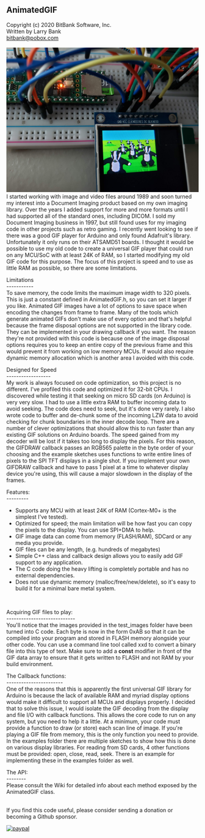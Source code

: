 AnimatedGIF<br>
-----------------------------------
Copyright (c) 2020 BitBank Software, Inc.<br>
Written by Larry Bank<br>
bitbank@pobox.com<br>
<br>
![AnimatedGIF](/demo.jpg?raw=true "AnimatedGIF")
<br>
I started working with image and video files around 1989 and soon turned my interest into a Document Imaging product based on my own imaging library. Over the years I added support for more and more formats until I had supported all of the standard ones, including DICOM. I sold my Document Imaging business in 1997, but still found uses for my imaging code in other projects such as retro gaming. I recently went looking to see if there was a good GIF player for Arduino and only found Adafruit's library. Unfortunately it only runs on their ATSAMD51 boards. I thought it would be possible to use my old code to create a universal GIF player that could run on any MCU/SoC with at least 24K of RAM, so I started modifying my old GIF code for this purpose. The focus of this project is speed and to use as little RAM as possible, so there are some limitations.<br>

Limitations<br>
-----------<br>
To save memory, the code limits the maximum image width to 320 pixels. This is just a constant defined in AnimatedGIF.h, so you can set it larger if you like. Animated GIF images have a lot of options to save space when encoding the changes from frame to frame. Many of the tools which generate animated GIFs don't make use of every option and that's helpful because the frame disposal options are not supported in the library code. They can be implemented in your drawing callback if you want. The reason they're not provided with this code is because one of the image disposal options requires you to keep an entire copy of the previous frame and this would prevent it from working on low memory MCUs. If would also require dynamic memory allocation which is another area I avoided with this code.<br>

Designed for Speed<br>
------------------<br>
My work is always focused on code optimization, so this project is no different. I've profiled this code and optimized it for 32-bit CPUs. I discovered while testing it that seeking on micro SD cards (on Arduino) is very very slow. I had to use a little extra RAM to buffer incoming data to avoid seeking. The code does need to seek, but it's done very rarely. I also wrote code to buffer and de-chunk some of the incoming LZW data to avoid checking for chunk boundaries in the inner decode loop. There are a number of clever optimizations that should allow this to run faster than any existing GIF solutions on Arduino boards. The speed gained from my decoder will be lost if it takes too long to display the pixels. For this reason, the GIFDRAW callback passes an RGB565 palette in the byte order of your choosing and the example sketches uses functions to write entire lines of pixels to the SPI TFT displays in a single shot. If you implement your own GIFDRAW callback and have to pass 1 pixel at a time to whatever display device you're using, this will cause a major slowdown in the display of the frames.<br>

Features:<br>
---------<br>
- Supports any MCU with at least 24K of RAM (Cortex-M0+ is the simplest I've tested).<br>
- Optimized for speed; the main limitation will be how fast you can copy the pixels to the display. You can use SPI+DMA to help.<br>
- GIF image data can come from memory (FLASH/RAM), SDCard or any media you provide.<br>
- GIF files can be any length, (e.g. hundreds of megabytes)
- Simple C++ class and callback design allows you to easily add GIF support to any application.<br>
- The C code doing the heavy lifting is completely portable and has no external dependencies.<br>
- Does not use dynamic memory (malloc/free/new/delete), so it's easy to build it for a minimal bare metal system.<br>
<br>

Acquiring GIF files to play:<br>
----------------------------<br>
You'll notice that the images provided in the test_images folder have been turned into C code. Each byte is now in the form 0xAB so that it can be compiled into your program and stored in FLASH memory alongside your other code. You can use a command line tool called xxd to convert a binary file into this type of text. Make sure to add a **const** modifier in front of the GIF data array to ensure that it gets written to FLASH and not RAM by your build environment.<br>

The Callback functions:<br>
-----------------------<br>
One of the reasons that this is apparently the first universal GIF library for Arduino is because the lack of available RAM and myriad display options would make it difficult to support all MCUs and displays properly. I decided that to solve this issue, I would isolate the GIF decoding from the display and file I/O with callback functions. This allows the core code to run on any system, but you need to help it a little. At a minimum, your code must provide a function to draw (or store) each scan line of image. If you're playing a GIF file from memory, this is the only function you need to provide. In the examples folder there are multiple sketches to show how this is done on various display libraries. For reading from SD cards, 4 other functions must be provided: open, close, read, seek. There is an example for implementing these in the examples folder as well.<br>

The API:<br>
--------<br>
Please consult the Wiki for detailed info about each method exposed by the AnimatedGIF class.<br>
<br>

If you find this code useful, please consider sending a donation or becoming a Github sponsor.

[![paypal](https://www.paypalobjects.com/en_US/i/btn/btn_donateCC_LG.gif)](https://www.paypal.com/cgi-bin/webscr?cmd=_s-xclick&hosted_button_id=SR4F44J2UR8S4)

